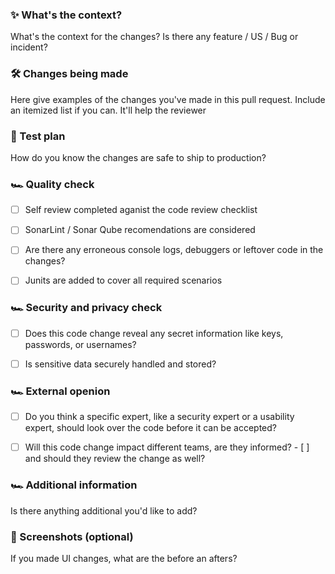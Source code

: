 ### ✨ What's the context?

What's the context for the changes? Is there any feature / US / Bug or incident?

### 🛠 Changes being made

Here give examples of the changes you've made in this pull request. Include an itemized list if you can. It'll help the reviewer


### 🧪 Test plan

How do you know the changes are safe to ship to production?

### 🏎 Quality check

- [ ] Self review completed aganist the code review checklist

- [ ] SonarLint / Sonar Qube recomendations are considered

- [ ] Are there any erroneous console logs, debuggers or leftover code in the changes?

- [ ] Junits are added to cover all required scenarios

### 🏎 Security and privacy check

- [ ]  Does this code change reveal any secret information like keys, passwords, or usernames?

- [ ]  Is sensitive data securely handled and stored?

### 🏎 External openion

- [ ]  Do you think a specific expert, like a security expert or a usability expert, should look over the code before it can be accepted?

- [ ]  Will this code change impact different teams, are they informed? 
           - [ ]  and should they review the change as well?

### 🏎 Additional information

Is there anything additional you'd like to add?

### 📸 Screenshots (optional)

If you made UI changes, what are the before an afters?

